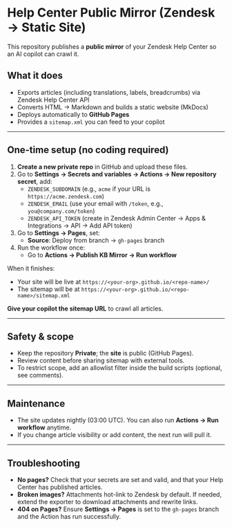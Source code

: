 # Help Center Public Mirror (Zendesk → Static Site)

This repository publishes a **public mirror** of your Zendesk Help Center so an AI copilot can crawl it.

## What it does
- Exports articles (including translations, labels, breadcrumbs) via Zendesk Help Center API
- Converts HTML → Markdown and builds a static website (MkDocs)
- Deploys automatically to **GitHub Pages**
- Provides a `sitemap.xml` you can feed to your copilot

---

## One-time setup (no coding required)

1. **Create a new private repo** in GitHub and upload these files.
2. Go to **Settings → Secrets and variables → Actions → New repository secret**, add:
   - `ZENDESK_SUBDOMAIN` (e.g., `acme` if your URL is `https://acme.zendesk.com`)
   - `ZENDESK_EMAIL` (use your email with `/token`, e.g., `you@company.com/token`)
   - `ZENDESK_API_TOKEN` (create in Zendesk Admin Center → Apps & Integrations → API → Add API token)
3. Go to **Settings → Pages**, set:
   - **Source**: Deploy from branch → `gh-pages` branch
4. Run the workflow once:
   - Go to **Actions → Publish KB Mirror → Run workflow**

When it finishes:
- Your site will be live at `https://<your-org>.github.io/<repo-name>/`
- The sitemap will be at `https://<your-org>.github.io/<repo-name>/sitemap.xml`

**Give your copilot the sitemap URL** to crawl all articles.

---

## Safety & scope

- Keep the repository **Private**; the **site** is public (GitHub Pages).
- Review content before sharing sitemap with external tools.
- To restrict scope, add an allowlist filter inside the build scripts (optional, see comments).

---

## Maintenance
- The site updates nightly (03:00 UTC). You can also run **Actions → Run workflow** anytime.
- If you change article visibility or add content, the next run will pull it.

---

## Troubleshooting
- **No pages?** Check that your secrets are set and valid, and that your Help Center has published articles.
- **Broken images?** Attachments hot-link to Zendesk by default. If needed, extend the exporter to download attachments and rewrite links.
- **404 on Pages?** Ensure **Settings → Pages** is set to the `gh-pages` branch and the Action has run successfully.

